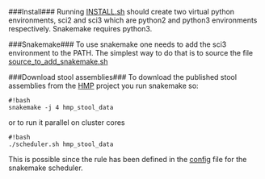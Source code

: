 ###Install###
Running [INSTALL.sh](https://bitbucket.org/orebro-ngbi/microbiome-workflow/raw/master/INSTALL.sh) should create two virtual python environments, sci2 and sci3 which are python2 and python3 environments respectively. Snakemake requires python3.

###Snakemake###
To use snakemake one needs to add the sci3 environment to the PATH. The simplest way to do that is to source the file [source_to_add_snakemake.sh](https://bitbucket.org/orebro-ngbi/microbiome-workflow/raw/master/source_to_add_snakemake.sh)

###Download stool assemblies###
To download the published stool assemblies from the [HMP](http://hmpdacc.org/resources/data_browser.php) project you run snakemake so:

```
#!bash
snakemake -j 4 hmp_stool_data
```
or to run it parallel on cluster cores
```
#!bash
./scheduler.sh hmp_stool_data
```
This is possible since the rule has been defined in the [config](https://bitbucket.org/orebro-ngbi/microbiome-workflow/raw/master/scheduler.conf) file for the snakemake scheduler.